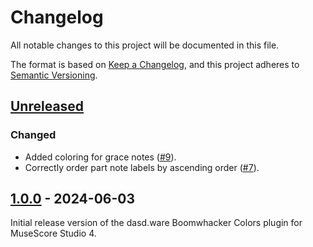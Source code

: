 # Changelog

All notable changes to this project will be documented in this file.

The format is based on [Keep a Changelog](https://keepachangelog.com/en/1.0.0/),
and this project adheres to [Semantic Versioning](https://semver.org/spec/v2.0.0.html).

## [Unreleased]

### Changed

- Added coloring for grace notes ([#9](https://github.com/dasdware/dw-boomwhackers/issues/9)).
- Correctly order part note labels by ascending order ([#7](https://github.com/dasdware/dw-boomwhackers/issues/7)).

## [1.0.0] - 2024-06-03

Initial release version of the dasd.ware Boomwhacker Colors plugin for MuseScore Studio 4.

[unreleased]: https://github.com/dasdware/dw-boomwhackers/compare/v1.0.0...HEAD
[1.0.0]: https://github.com/dasdware/dw-boomwhackers/releases/tag/v1.0.0
